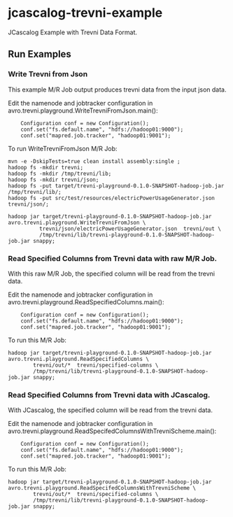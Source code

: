 # jcascalog-trevni-example

JCascalog Example with Trevni Data Format.

## Run Examples

### Write Trevni from Json
This example M/R Job output produces trevni data from the input json data.

Edit the namenode and jobtracker configuration in avro.trevni.playground.WriteTrevniFromJson.main():
```
    Configuration conf = new Configuration();
    conf.set("fs.default.name", "hdfs://hadoop01:9000");
    conf.set("mapred.job.tracker", "hadoop01:9001");
```
   
To run WriteTrevniFromJson M/R Job:

```
mvn -e -DskipTests=true clean install assembly:single ;
hadoop fs -mkdir trevni;
hadoop fs -mkdir /tmp/trevni/lib;
hadoop fs -mkdir trevni/json;
hadoop fs -put target/trevni-playground-0.1.0-SNAPSHOT-hadoop-job.jar /tmp/trevni/lib/;
hadoop fs -put src/test/resources/electricPowerUsageGenerator.json trevni/json/;
```

```
hadoop jar target/trevni-playground-0.1.0-SNAPSHOT-hadoop-job.jar avro.trevni.playground.WriteTrevniFromJson \
          trevni/json/electricPowerUsageGenerator.json  trevni/out \
          /tmp/trevni/lib/trevni-playground-0.1.0-SNAPSHOT-hadoop-job.jar snappy;
```

### Read Specified Columns from Trevni data with raw M/R Job.
With this raw M/R Job, the specified column will be read from the trevni data.

Edit the namenode and jobtracker configuration in avro.trevni.playground.ReadSpecifiedColumns.main():
```
    Configuration conf = new Configuration();
    conf.set("fs.default.name", "hdfs://hadoop01:9000");
    conf.set("mapred.job.tracker", "hadoop01:9001");
```
   
To run this M/R Job:

```
hadoop jar target/trevni-playground-0.1.0-SNAPSHOT-hadoop-job.jar avro.trevni.playground.ReadSpecifiedColumns \
        trevni/out/*  trevni/specified-columns \
        /tmp/trevni/lib/trevni-playground-0.1.0-SNAPSHOT-hadoop-job.jar snappy;
```


### Read Specified Columns from Trevni data with JCascalog.
With JCascalog, the specified column will be read from the trevni data.

Edit the namenode and jobtracker configuration in avro.trevni.playground.ReadSpecifedColumnsWithTrevniScheme.main():
```
    Configuration conf = new Configuration();
    conf.set("fs.default.name", "hdfs://hadoop01:9000");
    conf.set("mapred.job.tracker", "hadoop01:9001");
```
   
To run this M/R Job:

```
hadoop jar target/trevni-playground-0.1.0-SNAPSHOT-hadoop-job.jar avro.trevni.playground.ReadSpecifedColumnsWithTrevniScheme \
        trevni/out/*  trevni/specified-columns \
        /tmp/trevni/lib/trevni-playground-0.1.0-SNAPSHOT-hadoop-job.jar snappy;
```

